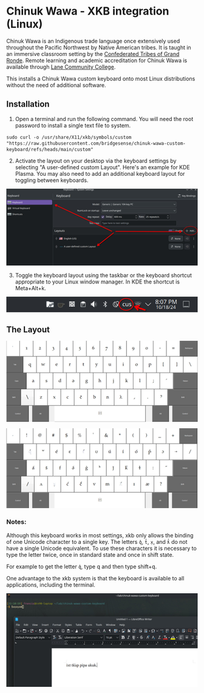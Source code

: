# Chinuk Wawa - XKB integration (Linux)

Chinuk Wawa is an Indigenous trade language once extensively used throughout the Pacific Northwest by Native American tribes. It is taught in an immersive classroom setting by the [Confederated Tribes of Grand Ronde](https://www.grandronde.org/services/education/shawash-ili%CA%94i-skul/). Remote learning and academic accreditation for Chinuk Wawa is available through [Lane Community College](https://www.lanecc.edu/programs-academics/academic-departments/humanities-division/language-studies-department/chinuk-wawa).

This installs a Chinuk Wawa custom keyboard onto most Linux distributions without the need of additional software.

## Installation

1. Open a terminal and run the following command. You will need the root password to install a single text file to system.
```
sudo curl -o /usr/share/X11/xkb/symbols/custom "https://raw.githubusercontent.com/bridgesense/chinuk-wawa-custom-keyboard/refs/heads/main/custom"
```
2. Activate the layout on your desktop via the keyboard settings by selecting "A user-defined custom Layout". Here's an example for KDE Plasma. You may also need to add an additional keyboard layout for toggling between keyboards.

![select layout](https://github.com/bridgesense/chinuk-wawa-custom-keyboard/blob/main/media/select_layout.jpeg?raw=true)

3. Toggle the keyboard layout using the taskbar or the keyboard shortcut appropriate to your Linux window manager. In KDE the shortcut is Meta+Alt+k.

![toggle keyboard](https://github.com/bridgesense/chinuk-wawa-custom-keyboard/blob/main/media/toggle_keyboard.jpeg?raw=true)
## The Layout

![noramal state](https://github.com/bridgesense/chinuk-wawa-custom-keyboard/blob/main/media/cw_normal.jpeg?raw=true)

![shift state](https://github.com/bridgesense/chinuk-wawa-custom-keyboard/blob/main/media/cw_shift.jpeg?raw=true)

### Notes:

Although this keyboard works in most settings, xkb only allows the binding of one Unicode character to a single key. The letters `q̓`, `t̓`, `x̣`, and `ƛ̓` do not have a single Unicode equivalent. To use these characters it is necessary to type the letter twice, once in standard state and once in shift state.

For example to get the letter `q̓`, type q and then type shift+q.

One advantage to the xkb system is that the keyboard is available to all applications, including the terminal.

![terminal example](https://github.com/bridgesense/chinuk-wawa-custom-keyboard/blob/main/media/terminal_example.jpeg?raw=true)
